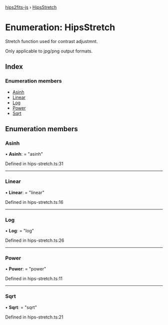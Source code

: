 [hips2fits-js](https://github.com/lloydevans/hips2fits-js/blob/master/docs/api/md/README.md) › [HipsStretch](https://github.com/lloydevans/hips2fits-js/blob/master/docs/api/md/enums/hipsstretch.md)

# Enumeration: HipsStretch

Stretch function used for contrast adjustmnt.

Only applicable to jpg/png output formats.

## Index

### Enumeration members

* [Asinh](https://github.com/lloydevans/hips2fits-js/blob/master/docs/api/md/enums/hipsstretch.md#asinh)
* [Linear](https://github.com/lloydevans/hips2fits-js/blob/master/docs/api/md/enums/hipsstretch.md#linear)
* [Log](https://github.com/lloydevans/hips2fits-js/blob/master/docs/api/md/enums/hipsstretch.md#log)
* [Power](https://github.com/lloydevans/hips2fits-js/blob/master/docs/api/md/enums/hipsstretch.md#power)
* [Sqrt](https://github.com/lloydevans/hips2fits-js/blob/master/docs/api/md/enums/hipsstretch.md#sqrt)

## Enumeration members

###  Asinh

• **Asinh**: = "asinh"

Defined in hips-stretch.ts:31

___

###  Linear

• **Linear**: = "linear"

Defined in hips-stretch.ts:16

___

###  Log

• **Log**: = "log"

Defined in hips-stretch.ts:26

___

###  Power

• **Power**: = "power"

Defined in hips-stretch.ts:11

___

###  Sqrt

• **Sqrt**: = "sqrt"

Defined in hips-stretch.ts:21
